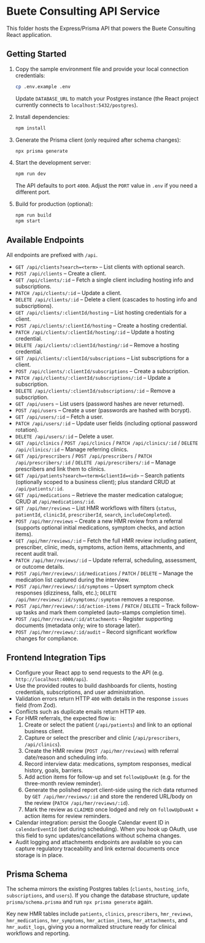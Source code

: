 # Buete Consulting API Service

This folder hosts the Express/Prisma API that powers the Buete Consulting React application.

## Getting Started

1. Copy the sample environment file and provide your local connection credentials:
   ```bash
   cp .env.example .env
   ```
   Update `DATABASE_URL` to match your Postgres instance (the React project currently connects to `localhost:5432/postgres`).

2. Install dependencies:
   ```bash
   npm install
   ```

3. Generate the Prisma client (only required after schema changes):
   ```bash
   npx prisma generate
   ```

4. Start the development server:
   ```bash
   npm run dev
   ```
   The API defaults to port `4000`. Adjust the `PORT` value in `.env` if you need a different port.

5. Build for production (optional):
   ```bash
   npm run build
   npm start
   ```

## Available Endpoints

All endpoints are prefixed with `/api`.

- `GET /api/clients?search=<term>` – List clients with optional search.
- `POST /api/clients` – Create a client.
- `GET /api/clients/:id` – Fetch a single client including hosting info and subscriptions.
- `PATCH /api/clients/:id` – Update a client.
- `DELETE /api/clients/:id` – Delete a client (cascades to hosting info and subscriptions).
- `GET /api/clients/:clientId/hosting` – List hosting credentials for a client.
- `POST /api/clients/:clientId/hosting` – Create a hosting credential.
- `PATCH /api/clients/:clientId/hosting/:id` – Update a hosting credential.
- `DELETE /api/clients/:clientId/hosting/:id` – Remove a hosting credential.
- `GET /api/clients/:clientId/subscriptions` – List subscriptions for a client.
- `POST /api/clients/:clientId/subscriptions` – Create a subscription.
- `PATCH /api/clients/:clientId/subscriptions/:id` – Update a subscription.
- `DELETE /api/clients/:clientId/subscriptions/:id` – Remove a subscription.
- `GET /api/users` – List users (password hashes are never returned).
- `POST /api/users` – Create a user (passwords are hashed with bcrypt).
- `GET /api/users/:id` – Fetch a user.
- `PATCH /api/users/:id` – Update user fields (including optional password rotation).
- `DELETE /api/users/:id` – Delete a user.
- `GET /api/clinics` / `POST /api/clinics` / `PATCH /api/clinics/:id` / `DELETE /api/clinics/:id` – Manage referring clinics.
- `GET /api/prescribers` / `POST /api/prescribers` / `PATCH /api/prescribers/:id` / `DELETE /api/prescribers/:id` – Manage prescribers and link them to clinics.
- `GET /api/patients?search=<term>&clientId=<id>` – Search patients (optionally scoped to a business client); plus standard CRUD at `/api/patients/:id`.
- `GET /api/medications` – Retrieve the master medication catalogue; CRUD at `/api/medications/:id`.
- `GET /api/hmr/reviews` – List HMR workflows with filters (`status`, `patientId`, `clinicId`, `prescriberId`, `search`, `includeCompleted`).
- `POST /api/hmr/reviews` – Create a new HMR review from a referral (supports optional initial medications, symptom checks, and action items).
- `GET /api/hmr/reviews/:id` – Fetch the full HMR review including patient, prescriber, clinic, meds, symptoms, action items, attachments, and recent audit trail.
- `PATCH /api/hmr/reviews/:id` – Update referral, scheduling, assessment, or outcome details.
- `POST /api/hmr/reviews/:id/medications` / `PATCH` / `DELETE` – Manage the medication list captured during the interview.
- `POST /api/hmr/reviews/:id/symptoms` – Upsert symptom check responses (dizziness, falls, etc.); `DELETE /api/hmr/reviews/:id/symptoms/:symptom` removes a response.
- `POST /api/hmr/reviews/:id/action-items` / `PATCH` / `DELETE` – Track follow-up tasks and mark them completed (auto-stamps completion time).
- `POST /api/hmr/reviews/:id/attachments` – Register supporting documents (metadata only; wire to storage later).
- `POST /api/hmr/reviews/:id/audit` – Record significant workflow changes for compliance.

## Frontend Integration Tips

- Configure your React app to send requests to the API (e.g. `http://localhost:4000/api`).
- Use the provided routes to build dashboards for clients, hosting credentials, subscriptions, and user administration.
- Validation errors return HTTP `400` with details in the response `issues` field (from Zod).
- Conflicts such as duplicate emails return HTTP `409`.
- For HMR referrals, the expected flow is:
  1. Create or select the patient (`/api/patients`) and link to an optional business client.
  2. Capture or select the prescriber and clinic (`/api/prescribers`, `/api/clinics`).
  3. Create the HMR review (`POST /api/hmr/reviews`) with referral date/reason and scheduling info.
  4. Record interview data: medications, symptom responses, medical history, goals, barriers.
  5. Add action items for follow-up and set `followUpDueAt` (e.g. for the three-month review reminder).
  6. Generate the polished report client-side using the rich data returned by `GET /api/hmr/reviews/:id` and store the rendered URL/body on the review (`PATCH /api/hmr/reviews/:id`).
  7. Mark the review as `CLAIMED` once lodged and rely on `followUpDueAt` + action items for review reminders.
- Calendar integration: persist the Google Calendar event ID in `calendarEventId` (set during scheduling). When you hook up OAuth, use this field to sync updates/cancellations without schema changes.
- Audit logging and attachments endpoints are available so you can capture regulatory traceability and link external documents once storage is in place.

## Prisma Schema

The schema mirrors the existing Postgres tables (`clients`, `hosting_info`, `subscriptions`, and `users`). If you change the database structure, update `prisma/schema.prisma` and run `npx prisma generate` again.

Key new HMR tables include `patients`, `clinics`, `prescribers`, `hmr_reviews`, `hmr_medications`, `hmr_symptoms`, `hmr_action_items`, `hmr_attachments`, and `hmr_audit_logs`, giving you a normalized structure ready for clinical workflows and reporting.
